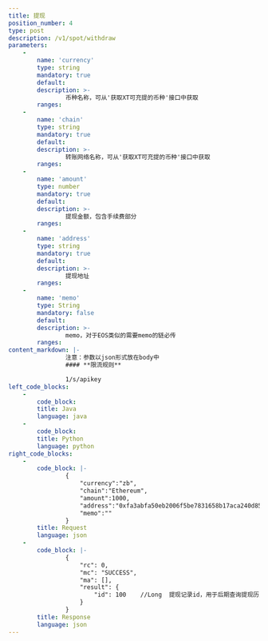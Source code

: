 ```yaml
---
title: 提现
position_number: 4
type: post
description: /v1/spot/withdraw
parameters:
    -
        name: 'currency'
        type: string
        mandatory: true
        default:
        description: >- 
                币种名称，可从'获取XT可充提的币种'接口中获取
        ranges:
    -
        name: 'chain'
        type: string
        mandatory: true
        default:
        description: >-
                转账网络名称，可从'获取XT可充提的币种'接口中获取
        ranges:
    -
        name: 'amount'
        type: number
        mandatory: true
        default:
        description: >-
                提现金额，包含手续费部分
        ranges: 
    -
        name: 'address'
        type: string
        mandatory: true
        default:
        description: >-
                提现地址
        ranges: 
    -
        name: 'memo'
        type: String
        mandatory: false
        default:
        description: >-
                memo，对于EOS类似的需要memo的链必传
        ranges:
content_markdown: |-
                注意：参数以json形式放在body中
                #### **限流规则**

                1/s/apikey
left_code_blocks:
    -
        code_block:
        title: Java
        language: java
    -
        code_block:
        title: Python
        language: python
right_code_blocks:
    -
        code_block: |-
                {
                    "currency":"zb",
                    "chain":"Ethereum",
                    "amount":1000,
                    "address":"0xfa3abfa50eb2006f5be7831658b17aca240d8526",
                    "memo":""
                }
        title: Request
        language: json
    -
        code_block: |-
                {
                    "rc": 0,
                    "mc": "SUCCESS",
                    "ma": [],
                    "result": {      
                        "id": 100    //Long  提现记录id，用于后期查询提现历史记录
                    }
                }
        title: Response
        language: json    
---
```

